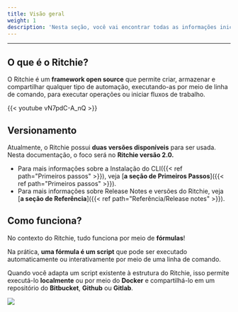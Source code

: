 ```yaml
---
title: Visão geral
weight: 1
description: 'Nesta seção, você vai encontrar todas as informações iniciais sobre o Ritchie.'
---
```


---

## **O que é o Ritchie?**

O Ritchie é um **framework open source** que permite criar, armazenar e compartilhar qualquer tipo de automação, executando-as por meio de linha de comando, para executar operações ou iniciar fluxos de trabalho.

{{< youtube vN7pdC-A_nQ >}}

## **Versionamento**

Atualmente, o Ritchie possui **duas versões disponíveis** para ser usada. Nesta documentação, o foco será no **Ritchie versão 2.0.**

* Para mais informações sobre a Instalação do CLI({{< ref path="Primeiros passos" >}}), veja [**a seção de Primeiros Passos**]({{< ref path="Primeiros passos" >}}).
* Para mais informações sobre Release Notes e versões do Ritchie, veja [**a seção de Referência**]({{< ref path="Referência/Release notes" >}}).

## **Como funciona?**

No contexto do Ritchie, tudo funciona por meio de **fórmulas**!

Na prática, **uma fórmula é um script** que pode ser executado automaticamente ou interativamente por meio de uma linha de comando.

Quando você adapta um script existente à estrutura do Ritchie, isso permite executá-lo **localmente** ou por meio do **Docker** e compartilhá-lo em um repositório do **Bitbucket**, **Github** ou **Gitlab**.

![](/shared/formula-ritchie-en.jpg)
